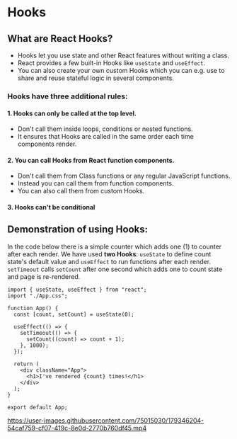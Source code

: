 # Hooks

## What are React Hooks?

- Hooks let you use state and other React features without writing a class.
- React provides a few built-in Hooks like `useState` and `useEffect`.
- You can also create your own custom Hooks which you can e.g. use to share and reuse stateful logic in several components.
### Hooks have three additional rules:

#### 1. Hooks can only be called at the top level. 
- Don't call them inside loops, conditions or nested functions.
- It ensures that Hooks are called in the same order each time components render.
#### 2. You can call Hooks from React function components. 
- Don't call them from Class functions or any regular JavaScript functions.
- Instead you can call them from function components.
- You can also call them from custom Hooks.
#### 3. Hooks can't be conditional


## Demonstration of using Hooks:

In the code below there is a simple counter which adds one (1) to counter after each render. We have used **two Hooks**: `useState` to define count state's default value and `useEffect` to run functions after each render. `setTimeout` calls `setCount` after one second which adds one to count state and page is re-rendered. 

```
import { useState, useEffect } from "react";
import "./App.css";
  
function App() {
  const [count, setCount] = useState(0);

  useEffect(() => {
    setTimeout(() => {
      setCount((count) => count + 1);
    }, 1000);
  });

  return (
    <div className="App">
      <h1>I've rendered {count} times!</h1>
    </div>
  );
}
  
export default App;
```

https://user-images.githubusercontent.com/75015030/179346204-54caf759-cf07-419c-8e0d-2770b760df45.mp4



